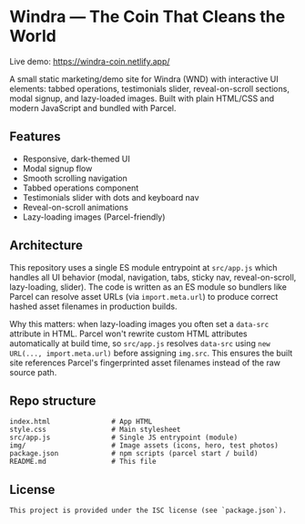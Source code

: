 # Windra — The Coin That Cleans the World

Live demo: https://windra-coin.netlify.app/

A small static marketing/demo site for Windra (WND) with interactive UI elements: tabbed operations, testimonials slider, reveal-on-scroll sections, modal signup, and lazy-loaded images. Built with plain HTML/CSS and modern JavaScript and bundled with Parcel.

## Features
- Responsive, dark-themed UI
- Modal signup flow
- Smooth scrolling navigation
- Tabbed operations component
- Testimonials slider with dots and keyboard nav
- Reveal-on-scroll animations
- Lazy-loading images (Parcel-friendly)

## Architecture
This repository uses a single ES module entrypoint at `src/app.js` which handles all UI behavior (modal, navigation, tabs, sticky nav, reveal-on-scroll, lazy-loading, slider). The code is written as an ES module so bundlers like Parcel can resolve asset URLs (via `import.meta.url`) to produce correct hashed asset filenames in production builds.

Why this matters: when lazy-loading images you often set a `data-src` attribute in HTML. Parcel won't rewrite custom HTML attributes automatically at build time, so `src/app.js` resolves `data-src` using `new URL(..., import.meta.url)` before assigning `img.src`. This ensures the built site references Parcel's fingerprinted asset filenames instead of the raw source path.

## Repo structure
```
index.html               # App HTML
style.css                # Main stylesheet
src/app.js               # Single JS entrypoint (module)
img/                     # Image assets (icons, hero, test photos)
package.json             # npm scripts (parcel start / build)
README.md                # This file
```

## License
```
This project is provided under the ISC license (see `package.json`).
```

